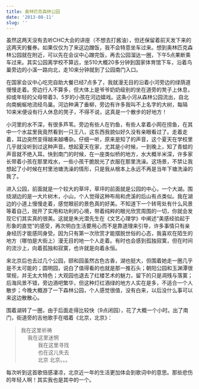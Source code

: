 ```yaml
---
title: 奥林匹克森林公园
date: '2013-08-11'
slug: ''
---
```


虽然这两天没有去听CHC大会的讲座（不想去打酱油），但还保留着前天发下来的这两天的餐券。如果仅仅为了来这边蹭饭，我不会特意坐车过来。想到奥林匹克森林公园就在附近，可以先在会议中心蹭完饭，再去公园溜达一圈，下午5点果断乘车过来。其实公园离学校不算远，坐510大概20多分钟到国家体育馆下车，沿着鸟巢旁边的小溪一路向北，走10来分钟就到了公园南门入口。

在国家会议中心吃完自助大餐已经7点多了，我就漫无目的沿着小河旁边的绿荫道慢慢走着。旁边行人不算多，但大体上是爷爷奶奶级别的坐在道旁的凳子上休息，抑或年轻的父母带着3、5岁的小孩在河边嬉戏。这条小河从森林公园流出，自北向南蜿蜒地流经鸟巢。河边种满了垂柳，旁边有许多我叫不上名字的大树，每隔10来米便设有行人休息的凳子，不得不说，这真是一个散步的好地方！

小河里的水不深，有很多芦苇。旁边有些人在钓鱼，有些人拿着小网在捞鱼，在其中一个水盆里我竟然看到一只王八，这东西我貌似好久没有亲眼看过了。走着走着，耳边突然变得越来越嘈杂。仔细一听，原来是知了的声音，这个夏天在学校里几乎就没听到过这种声音。想起夏天在家，尤其是小时候，一到晚上，知了青蛙的声音就不绝入耳。快到南门的时候，在一座类似桥的地方，水大概半米深，许多家长带着小孩在那里戏水，一些小孩干脆脱光了衣服在那里洗澡。这场景，不禁让我想起了小时候在村里池塘洗澡的情形，只是我从根本上永远不再是当年下塘洗澡的我了。

进入公园，前面就是一个较大的草坪，草坪的前面就是公园的中心，一个大湖。围绕湖边的是一大片树木，小山，个人觉得这种布局和虎溪的后山有点类似。我在湖边的小道上慢慢走着，感觉眼前的景色真的好美。不知道下一个转弯处有什么风景等着自己，抛开了实用和功利的心境，带着纯粹的眼光欣赏周围的一切，你就会发现它们其实真的很美。这就是朱光潜先生在《文艺心理学》中阐述“美感经验起于形象的直觉”的感受，再次明白生活要用心而不是靠道理来引导，许多事情只有亲身经历才能感同身受。因为只有第一次欣赏才能摆脱世俗的心态，我喜欢在陌生的地方（哪怕是大街上）漫无目的地一个人走着。有时也会感到孤独寂寞，但在时间的流沙上，向着孤独和寂寞，也许就是向着永恒。

来北京后也去过几个公园，颐和园虽然古色古香，湖也挺大，但围着她走一圈几乎是不太可能的；圆明园，说白了值得看的也就是那一推石头；朝阳公园和玉渊潭很常规，并无太大特色；大观园也退去了红楼艺术的魅力，留下的只是凋残与落寞；后海风景不错，旁边酒吧繁华，但这种灯红酒绿的地方人实在是多，不适合一个人散步；今晚大概游了一下森林公园，个人感觉很值，没有白来，以后没什么事可以来这边散散心。

围着湖转了一圈，由于后面走得比较快（9点闭园），花了大概一个小时。出了南门，街道旁的吉他歌手在唱着《北京，北京》：

> 我在这里祈祷<br>　
我在这里迷惘 <br>　　　
我在这里寻找<br>　　　
也在这儿失去<br>　　　
北京 北京。。。

每次听到这首歌倍感凄凉，北京近一年的生活更加体会到歌词中的意思。那些悲伤的年轻人啊！其实我也是其中的一个。


